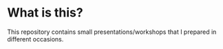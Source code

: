 # What is this?
This repository contains small presentations/workshops that I prepared in
different occasions.
